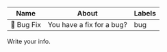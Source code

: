 | Name       | About                     | Labels |
|------------|---------------------------|--------|
| 🐞 Bug Fix | You have a fix for a bug? | bug    |

Write your info.
